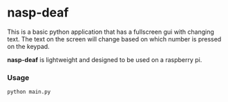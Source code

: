 # nasp-deaf
This is a basic python application that has a fullscreen gui with changing text. The text on the screen will change based on which number is pressed on the keypad. 

**nasp-deaf** is lightweight and designed to be used on a raspberry pi.

### Usage
`python main.py`
